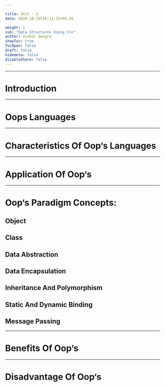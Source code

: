```yaml
---

title: Unit - 1
date: 2020-10-19T16:11:33+05:30

weight: 1
sub: "Data Structures Using C++"
author: Vishal Dongre
showToc: true
TocOpen: false
draft: false
hidemeta: false
disableShare: false
---
```



---

# Introduction
---

# Oops Languages
---

# Characteristics Of Oop‘s Languages
---

# Application Of Oop‘s
---

# Oop‘s Paradigm Concepts: 
## Object
## Class
## Data Abstraction
## Data Encapsulation
## Inheritance And Polymorphism
## Static And Dynamic Binding 
## Message Passing
---

# Benefits Of Oop‘s
---

# Disadvantage Of Oop‘s